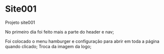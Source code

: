 # Site001
 Projeto site001

No primeiro dia foi feito mais a parte do header e nav;

Foi colocado o menu hamburger e configuração para abrir em toda a página quando clicado;
Troca da imagem da logo;